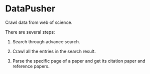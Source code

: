 # DataPusher
Crawl data from web of science.

There are several steps:

1. Search through advance search.

2. Crawl all the entries in the search result.

3. Parse the specific page of a paper and get its citation paper and reference papers.


